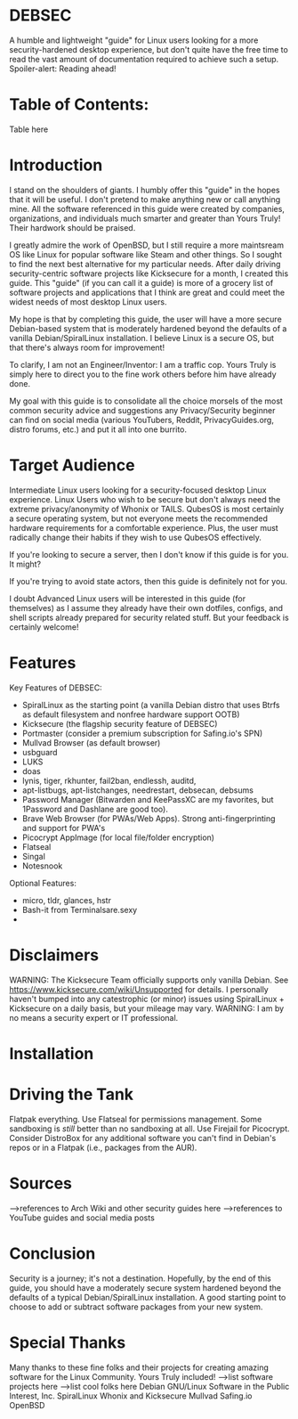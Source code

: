 # DEBSEC
A humble and lightweight "guide" for Linux users looking for a more security-hardened desktop experience, but don't quite have the free time to read the vast amount of documentation required to achieve such a setup. Spoiler-alert: Reading ahead!

# Table of Contents:

Table here

# Introduction
I stand on the shoulders of giants. I humbly offer this "guide" in the hopes that it will be useful. I don't pretend to make anything new or call anything mine. All the software referenced in this guide were created by companies, organizations, and individuals much smarter and greater than Yours Truly! Their hardwork should be praised.

I greatly admire the work of OpenBSD, but I still require a more maintsream OS like Linux for popular software like Steam and other things. So I sought to find the next best alternative for my particular needs. After daily driving security-centric software projects like Kicksecure for a month, I created this guide. This "guide" (if you can call it a guide) is more of a grocery list of software projects and applications that I think are great and could meet the widest needs of most desktop Linux users.

My hope is that by completing this guide, the user will have a more secure Debian-based system that is moderately hardened beyond the defaults of a vanilla Debian/SpiralLinux installation. I believe Linux is a secure OS, but that there's always room for improvement!

To clarify, I am not an Engineer/Inventor: I am a traffic cop. Yours Truly is simply here to direct you to the fine work others before him have already done.

My goal with this guide is to consolidate all the choice morsels of the most common security advice and suggestions any Privacy/Security beginner can find on social media (various YouTubers, Reddit, PrivacyGuides.org, distro forums, etc.) and put it all into one burrito.  

# Target Audience
Intermediate Linux users looking for a security-focused desktop Linux experience. Linux Users who wish to be secure but don't always need the extreme privacy/anonymity of Whonix or TAILS. QubesOS is most certainly a secure operating system, but not everyone meets the recommended hardware requirements for a comfortable experience. Plus, the user must radically change their habits if they wish to use QubesOS effectively.

If you're looking to secure a server, then I don't know if this guide is for you. It might?

If you're trying to avoid state actors, then this guide is definitely not for you.

I doubt Advanced Linux users will be interested in this guide (for themselves) as I assume they already have their own dotfiles, configs, and shell scripts already prepared for security related stuff. But your feedback is certainly welcome!

# Features
Key Features of DEBSEC:
- SpiralLinux as the starting point (a vanilla Debian distro that uses Btrfs as default filesystem and nonfree hardware support OOTB)
- Kicksecure (the flagship security feature of DEBSEC) 
- Portmaster (consider a premium subscription for Safing.io's SPN)
- Mullvad Browser (as default browser)
- usbguard
- LUKS
- doas
- lynis, tiger, rkhunter, fail2ban, endlessh, auditd, 
- apt-listbugs, apt-listchanges, needrestart, debsecan, debsums
- Password Manager (Bitwarden and KeePassXC are my favorites, but 1Password and Dashlane are good too).
- Brave Web Browser (for PWAs/Web Apps). Strong anti-fingerprinting and support for PWA's
- Picocrypt AppImage (for local file/folder encryption)
- Flatseal
- Singal
- Notesnook

Optional Features:
- micro, tldr, glances, hstr
- Bash-it from Terminalsare.sexy
- 

# Disclaimers
WARNING:  The Kicksecure Team officially supports only vanilla Debian. See https://www.kicksecure.com/wiki/Unsupported for details.  I personally haven't bumped into any catestrophic (or minor) issues using SpiralLinux + Kicksecure on a daily basis, but your mileage may vary.
WARNING:  I am by no means a security expert or IT professional.

# Installation

# Driving the Tank
Flatpak everything. Use Flatseal for permissions management. Some sandboxing is *still* better than no sandboxing at all. Use Firejail for Picocrypt. Consider DistroBox for any additional software you can't find in Debian's repos or in a Flatpak (i.e., packages from the AUR).

# Sources
-->references to Arch Wiki and other security guides here
-->references to YouTube guides and social media posts
  
# Conclusion
Security is a journey; it's not a destination. Hopefully, by the end of this guide, you should have a moderately secure system hardened beyond the defaults of a typical Debian/SpiralLinux installation. A good starting point to choose to add or subtract software packages from your new system.

# Special Thanks
Many thanks to these fine folks and their projects for creating amazing software for the Linux Community. Yours Truly included!
-->list software projects here
-->list cool folks here
Debian GNU/Linux
Software in the Public Interest, Inc.
SpiralLinux
Whonix and Kicksecure
Mullvad
Safing.io
OpenBSD
